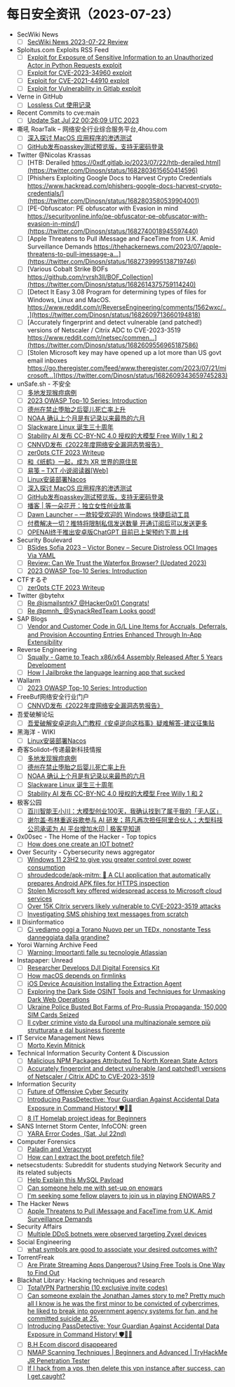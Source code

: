 # 每日安全资讯（2023-07-23）

- SecWiki News
  - [ ] [SecWiki News 2023-07-22 Review](http://www.sec-wiki.com/?2023-07-22)
- Sploitus.com Exploits RSS Feed
  - [ ] [Exploit for Exposure of Sensitive Information to an Unauthorized Actor in Python Requests exploit](https://sploitus.com/exploit?id=1ACA74FA-745C-59A2-BDF4-93C4FB87527F&utm_source=rss&utm_medium=rss)
  - [ ] [Exploit for CVE-2023-34960 exploit](https://sploitus.com/exploit?id=96486D55-74F1-5253-91FA-98A1131E09C3&utm_source=rss&utm_medium=rss)
  - [ ] [Exploit for CVE-2021-44910 exploit](https://sploitus.com/exploit?id=CA195157-6C0B-552F-9F38-134299EE448E&utm_source=rss&utm_medium=rss)
  - [ ] [Exploit for Vulnerability in Gitlab exploit](https://sploitus.com/exploit?id=D57996A0-784E-5C62-9D89-81A938729F9E&utm_source=rss&utm_medium=rss)
- Verne in GitHub
  - [ ] [Lossless Cut 使用记录](https://einverne.github.io/post/2023/07/lossless-cut.html)
- Recent Commits to cve:main
  - [ ] [Update Sat Jul 22 00:26:09 UTC 2023](https://github.com/trickest/cve/commit/ffb9130cf031336435d046f7a6f5d64cd49f2b40)
- 嘶吼 RoarTalk – 网络安全行业综合服务平台,4hou.com
  - [ ] [深入探讨 MacOS 应用程序的渗透测试](https://www.4hou.com/posts/z4Qq)
  - [ ] [GitHub发布passkey测试预览版，支持无密码登录](https://www.4hou.com/posts/8zOj)
- Twitter @Nicolas Krassas
  - [ ] [HTB: Derailed https://0xdf.gitlab.io/2023/07/22/htb-derailed.html](https://twitter.com/Dinosn/status/1682803615650414596)
  - [ ] [Phishers Exploiting Google Docs to Harvest Crypto Credentials https://www.hackread.com/phishers-google-docs-harvest-crypto-credentials/](https://twitter.com/Dinosn/status/1682803580539904001)
  - [ ] [PE-Obfuscator: PE obfuscator with Evasion in mind https://securityonline.info/pe-obfuscator-pe-obfuscator-with-evasion-in-mind/](https://twitter.com/Dinosn/status/1682740018945597440)
  - [ ] [Apple Threatens to Pull iMessage and FaceTime from U.K. Amid Surveillance Demands https://thehackernews.com/2023/07/apple-threatens-to-pull-imessage-a...](https://twitter.com/Dinosn/status/1682739995138719746)
  - [ ] [Various Cobalt Strike BOFs https://github.com/rvrsh3ll/BOF_Collection](https://twitter.com/Dinosn/status/1682614375759114240)
  - [ ] [Detect It Easy 3.08 Program for determining types of files for Windows, Linux and MacOS. https://www.reddit.com/r/ReverseEngineering/comments/1562wxc/...](https://twitter.com/Dinosn/status/1682609713660194818)
  - [ ] [Accurately fingerprint and detect vulnerable (and patched!) versions of Netscaler / Citrix ADC to CVE-2023-3519 https://www.reddit.com/r/netsec/commen...](https://twitter.com/Dinosn/status/1682609556965187586)
  - [ ] [Stolen Microsoft key may have opened up a lot more than US govt email inboxes https://go.theregister.com/feed/www.theregister.com/2023/07/21/microsoft...](https://twitter.com/Dinosn/status/1682609343659745283)
- unSafe.sh - 不安全
  - [ ] [多地发现猴痘病例](https://buaq.net/go-172708.html)
  - [ ] [2023 OWASP Top-10 Series: Introduction](https://buaq.net/go-172707.html)
  - [ ] [德州在禁止堕胎之后婴儿死亡率上升](https://buaq.net/go-172703.html)
  - [ ] [NOAA 确认上个月是有记录以来最热的六月](https://buaq.net/go-172704.html)
  - [ ] [Slackware Linux 诞生三十周年](https://buaq.net/go-172705.html)
  - [ ] [Stability AI 发布 CC-BY-NC 4.0 授权的大模型 Free Willy 1 和 2](https://buaq.net/go-172706.html)
  - [ ] [CNNVD发布《2022年度网络安全漏洞态势报告》](https://buaq.net/go-172701.html)
  - [ ] [zer0pts CTF 2023 Writeup](https://buaq.net/go-172698.html)
  - [ ] [和《纸鹤》一起，成为 XR 世界的原住民](https://buaq.net/go-172697.html)
  - [ ] [易笺 – TXT 小说阅读器[Web]](https://buaq.net/go-172699.html)
  - [ ] [Linux安装部署Nacos](https://buaq.net/go-172696.html)
  - [ ] [深入探讨 MacOS 应用程序的渗透测试](https://buaq.net/go-172694.html)
  - [ ] [GitHub发布passkey测试预览版，支持无密码登录](https://buaq.net/go-172695.html)
  - [ ] [播客 | 等一朵花开：独立女性创业故事](https://buaq.net/go-172693.html)
  - [ ] [Dawn Launcher – 一款较受欢迎的 Windows 快捷启动工具](https://buaq.net/go-172692.html)
  - [ ] [付费解决一切？推特将限制私信发送数量 开通订阅后可以发送更多](https://buaq.net/go-172690.html)
  - [ ] [OPENAI终于推出安卓版ChatGPT 目前已上架预约下周上线](https://buaq.net/go-172691.html)
- Security Boulevard
  - [ ] [BSides Sofia 2023 – Victor Bonev – Secure Distroless OCI Images Via YAML](https://securityboulevard.com/2023/07/bsides-sofia-2023-victor-bonev-secure-distroless-oci-images-via-yaml/)
  - [ ] [Review: Can We Trust the Waterfox Browser? (Updated 2023)](https://securityboulevard.com/2023/07/review-can-we-trust-the-waterfox-browser-updated-2023/)
  - [ ] [2023 OWASP Top-10 Series: Introduction](https://securityboulevard.com/2023/07/2023-owasp-top-10-series-introduction/)
- CTFするぞ
  - [ ] [zer0pts CTF 2023 Writeup](https://ptr-yudai.hatenablog.com/entry/2023/07/22/184044)
- Twitter @bytehx
  - [ ] [Re @ismailsntrk7 @Hacker0x01 Congrats!](https://twitter.com/bytehx343/status/1682586275201814528)
  - [ ] [Re @pmnh_ @SynackRedTeam Looks good!](https://twitter.com/bytehx343/status/1682585891083255809)
- SAP Blogs
  - [ ] [Vendor and Customer Code in G/L Line Items for Accruals, Deferrals, and Provision Accounting Entries Enhanced Through In-App Extensibility](https://blogs.sap.com/2023/07/22/vendor-and-supplier-code-in-g-l-line-items-for-accruals-deferrals-and-provision-accounting-entries-enhanced-through-in-app-extensibility/)
- Reverse Engineering
  - [ ] [Squally - Game to Teach x86/x64 Assembly Released After 5 Years Development](https://www.reddit.com/r/ReverseEngineering/comments/156y4e6/squally_game_to_teach_x86x64_assembly_released/)
  - [ ] [How I Jailbroke the language learning app that sucked](https://www.reddit.com/r/ReverseEngineering/comments/156xemi/how_i_jailbroke_the_language_learning_app_that/)
- Wallarm
  - [ ] [2023 OWASP Top-10 Series: Introduction](https://lab.wallarm.com/introduction/)
- FreeBuf网络安全行业门户
  - [ ] [CNNVD发布《2022年度网络安全漏洞态势报告》](https://www.freebuf.com/articles/neopoints/372840.html)
- 吾爱破解论坛
  - [ ] [吾爱破解安卓逆向入门教程《安卓逆向这档事》疑难解答-建议征集贴](https://mp.weixin.qq.com/s?__biz=MjM5Mjc3MDM2Mw==&mid=2651139631&idx=1&sn=11dd67e3c38fe2e9692c9fd3a41259fc&chksm=bd50be7b8a27376d0816f2cd4757c7d0d7e8a68d38a1ce0a7213d6877a77ad271c728e629b3e&scene=58&subscene=0#rd)
- 黑海洋 - WIKI
  - [ ] [Linux安装部署Nacos](https://blog.upx8.com/3702)
- 奇客Solidot–传递最新科技情报
  - [ ] [多地发现猴痘病例](https://www.solidot.org/story?sid=75588)
  - [ ] [德州在禁止堕胎之后婴儿死亡率上升](https://www.solidot.org/story?sid=75587)
  - [ ] [NOAA 确认上个月是有记录以来最热的六月](https://www.solidot.org/story?sid=75586)
  - [ ] [Slackware Linux 诞生三十周年](https://www.solidot.org/story?sid=75585)
  - [ ] [Stability AI 发布 CC-BY-NC 4.0 授权的大模型 Free Willy 1 和 2](https://www.solidot.org/story?sid=75584)
- 极客公园
  - [ ] [百川智能王小川：大模型创业100天，我确认找到了属于我的「无人区」](https://mp.weixin.qq.com/s?__biz=MTMwNDMwODQ0MQ==&mid=2653002010&idx=1&sn=b8818748814545cb847c91c81cb53f16&chksm=7e54e4ac49236dba87af2e099758fa798ada8c0ed70732ddbdb44dcbea5e1ec59831b970c081&scene=58&subscene=0#rd)
  - [ ] [谢尔盖·布林重返谷歌参与 AI 研发；蒋凡再次担任阿里合伙人；大型科技公司承诺为 AI 平台增加水印 | 极客早知道](https://mp.weixin.qq.com/s?__biz=MTMwNDMwODQ0MQ==&mid=2653001946&idx=1&sn=2d4cd7877ef53798e2d4cbd4c5d51735&chksm=7e54e56c49236c7ac0d9783263d6ec431dd42b883bf4cc4e5964bc97e1af8af18ec54ef2602d&scene=58&subscene=0#rd)
- 0x00sec - The Home of the Hacker - Top topics
  - [ ] [How does one create an IOT botnet?](https://0x00sec.org/t/how-does-one-create-an-iot-botnet/36060)
- Over Security - Cybersecurity news aggregator
  - [ ] [Windows 11 23H2 to give you greater control over power consumption](https://www.bleepingcomputer.com/news/microsoft/windows-11-23h2-to-give-you-greater-control-over-power-consumption/)
  - [ ] [shroudedcode/apk-mitm: 🤖 A CLI application that automatically prepares Android APK files for HTTPS inspection](https://github.com/shroudedcode/apk-mitm)
  - [ ] [Stolen Microsoft key offered widespread access to Microsoft cloud services](https://www.bleepingcomputer.com/news/security/stolen-microsoft-key-offered-widespread-access-to-microsoft-cloud-services/)
  - [ ] [Over 15K Citrix servers likely vulnerable to CVE-2023-3519 attacks](https://www.bleepingcomputer.com/news/security/over-15k-citrix-servers-likely-vulnerable-to-cve-2023-3519-attacks/)
  - [ ] [Investigating SMS phishing text messages from scratch](https://blog.bushidotoken.net/2023/07/investigating-sms-phishing-text.html)
- Il Disinformatico
  - [ ] [Ci vediamo oggi a Torano Nuovo per un TEDx, nonostante Tess danneggiata dalla grandine?](http://attivissimo.blogspot.com/2023/07/ci-vediamo-oggi-torano-nuovo-per-un-tedx.html)
- Yoroi Warning Archive Feed
  - [ ] [Warning: Importanti falle su tecnologie Atlassian](https://us9.campaign-archive.com/?u=00093dab1cf5ca5a1d3d08535&id=ee7c692b0b)
- Instapaper: Unread
  - [ ] [Researcher Develops DJI Digital Forensics Kit](https://cyberwarzone.com/researcher-develops-dji-digital-forensics-kit/)
  - [ ] [How macOS depends on firmlinks](https://eclecticlight.co/2023/07/22/how-macos-depends-on-firmlinks/)
  - [ ] [iOS Device Acquisition Installing the Extraction Agent](https://blog.elcomsoft.com/2023/07/ios-device-acquisition-installing-the-extraction-agent/)
  - [ ] [Exploring the Dark Side OSINT Tools and Techniques for Unmasking Dark Web Operations](https://thehackernews.com/2023/07/exploring-dark-side-osint-tools-and.html)
  - [ ] [Ukraine Police Busted Bot Farms of Pro-Russia Propaganda; 150,000 SIM Cards Seized](https://cybersecuritynews.com/ukraine-police-busted-bot-farms/)
  - [ ] [Il cyber crimine visto da Europol una multinazionale sempre più strutturata e dal business fiorente](https://www.cybersecurity360.it/news/report-iocat-2023-cyber-minacce-europol/)
- IT Service Management News
  - [ ] [Morto Kevin Mitnick](http://blog.cesaregallotti.it/2023/07/morto-kevin-mitnick.html)
- Technical Information Security Content & Discussion
  - [ ] [Malicious NPM Packages Attributed To North Korean State Actors](https://www.reddit.com/r/netsec/comments/1566ozv/malicious_npm_packages_attributed_to_north_korean/)
  - [ ] [Accurately fingerprint and detect vulnerable (and patched!) versions of Netscaler / Citrix ADC to CVE-2023-3519](https://www.reddit.com/r/netsec/comments/1565ia0/accurately_fingerprint_and_detect_vulnerable_and/)
- Information Security
  - [ ] [Future of Offensive Cyber Security](https://www.reddit.com/r/Information_Security/comments/156wlxi/future_of_offensive_cyber_security/)
  - [ ] [Introducing PassDetective: Your Guardian Against Accidental Data Exposure in Command History! 🛡️🕵️‍♂️](https://www.reddit.com/r/Information_Security/comments/156jybt/introducing_passdetective_your_guardian_against/)
  - [ ] [8 IT Homelab project ideas for Beginners](https://www.reddit.com/r/Information_Security/comments/156f03y/8_it_homelab_project_ideas_for_beginners/)
- SANS Internet Storm Center, InfoCON: green
  - [ ] [YARA Error Codes, (Sat, Jul 22nd)](https://isc.sans.edu/diary/rss/30054)
- Computer Forensics
  - [ ] [Paladin and Veracrypt](https://www.reddit.com/r/computerforensics/comments/156psiz/paladin_and_veracrypt/)
  - [ ] [How can I extract the boot prefetch file?](https://www.reddit.com/r/computerforensics/comments/156ie13/how_can_i_extract_the_boot_prefetch_file/)
- netsecstudents: Subreddit for students studying Network Security and its related subjects
  - [ ] [Help Explain this MySQL Payload](https://www.reddit.com/r/netsecstudents/comments/156v9j5/help_explain_this_mysql_payload/)
  - [ ] [Can someone help me with set-up on enowars](https://www.reddit.com/r/netsecstudents/comments/156jbia/can_someone_help_me_with_setup_on_enowars/)
  - [ ] [I'm seeking some fellow players to join us in playing ENOWARS 7](https://www.reddit.com/r/netsecstudents/comments/1564vlw/im_seeking_some_fellow_players_to_join_us_in/)
- The Hacker News
  - [ ] [Apple Threatens to Pull iMessage and FaceTime from U.K. Amid Surveillance Demands](https://thehackernews.com/2023/07/apple-threatens-to-pull-imessage-and.html)
- Security Affairs
  - [ ] [Multiple DDoS botnets were observed targeting Zyxel devices](https://securityaffairs.com/148724/malware/ddos-botnets-targets-zyxel-devices.html)
- Social Engineering
  - [ ] [what symbols are good to associate your desired outcomes with?](https://www.reddit.com/r/SocialEngineering/comments/156wyvi/what_symbols_are_good_to_associate_your_desired/)
- TorrentFreak
  - [ ] [Are Pirate Streaming Apps Dangerous? Using Free Tools is One Way to Find Out](https://torrentfreak.com/are-pirate-streaming-apps-dangerous-using-free-tools-is-a-way-to-find-out-230722/)
- Blackhat Library: Hacking techniques and research
  - [ ] [TotalVPN Partnership (10 exclusive invite codes)](https://www.reddit.com/r/blackhat/comments/156v6d3/totalvpn_partnership_10_exclusive_invite_codes/)
  - [ ] [Can someone explain the Jonathan James story to me? Pretty much all I know is he was the first minor to be convicted of cybercrimes, he liked to break into government agency systems for fun, and he committed suicide at 25.](https://www.reddit.com/r/blackhat/comments/156y135/can_someone_explain_the_jonathan_james_story_to/)
  - [ ] [Introducing PassDetective: Your Guardian Against Accidental Data Exposure in Command History! 🛡️🕵️‍♂️](https://www.reddit.com/r/blackhat/comments/156k6wy/introducing_passdetective_your_guardian_against/)
  - [ ] [B.H Ecom discord disappeared](https://www.reddit.com/r/blackhat/comments/156hpfs/bh_ecom_discord_disappeared/)
  - [ ] [NMAP Scanning Techniques | Beginners and Advanced | TryHackMe JR Penetration Tester](https://www.reddit.com/r/blackhat/comments/156qbjr/nmap_scanning_techniques_beginners_and_advanced/)
  - [ ] [If I hack from a vps, then delete this vpn instance after success, can I get caught?](https://www.reddit.com/r/blackhat/comments/156bmlg/if_i_hack_from_a_vps_then_delete_this_vpn/)
